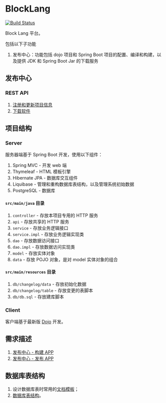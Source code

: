 ﻿# BlockLang

[![Build Status](https://travis-ci.org/blocklang/blocklang.com.svg?branch=master)](https://travis-ci.org/blocklang/blocklang.com)

Block Lang 平台。

包括以下子功能

1. 发布中心：功能包括 dojo 项目和 Spring Boot 项目的配置、编译和构建，以及提供 JDK 和 Spring Boot Jar 的下载服务

## 发布中心

### REST API

1. [注册和更新项目信息](https://github.com/blocklang/blocklang-installer/blob/master/docs/API/01_installers.md)
2. [下载软件](https://github.com/blocklang/blocklang-installer/blob/master/docs/API/02_apps.md)

## 项目结构

### Server

服务器端基于 Spring Boot 开发，使用以下组件：

1. Spring MVC - 开发 web 端
2. Thymeleaf - HTML 模板引擎
3. Hibernate JPA - 数据库交互组件
4. Liquibase - 管理和重构数据库表结构，以及管理系统初始数据
5. PostgreSQL - 数据库

#### `src/main/java` 目录

1. `controller` - 存放本项目专用的 HTTP 服务
2. `api` - 存放共享的 HTTP 服务
3. `service` - 存放业务逻辑接口
4. `service.impl` - 存放业务逻辑实现类
5. `dao` - 存放数据访问接口
6. `dao.impl` - 存放数据访问实现类
7. `model` - 存放实体对象
8. `data` - 存放 POJO 对象，是对 model 实体对象的组合

#### `src/main/resources` 目录

1. `db/changelog/data` - 存放初始化数据
2. `db/changelog/table` - 存放变更的表脚本
3. `db/db.sql` - 存放建库脚本

### Client

客户端基于最新版 [Dojo](https://dojo.io/) 开发。

## 需求描述

1. [发布中心 - 构建 APP](docs/build.md)
2. [发布中心 - 发布 APP](docs/release.md)

## 数据库表结构

1. 设计数据库表时常用的[文档模板](docs/db/TEMPLATE.md)；
2. [数据库表结构](docs/db/README.md)。
